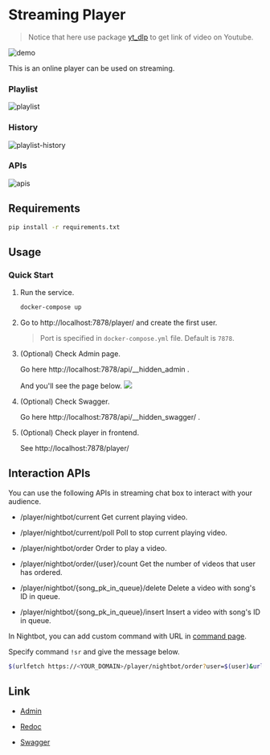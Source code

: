 # Streaming Player

> Notice that here use package [yt_dlp](https://github.com/yt-dlp/yt-dlp) to get link of video on Youtube.

![demo](https://user-images.githubusercontent.com/10178964/232607234-aaa30618-3060-4823-9689-1dd20079d10b.png)

This is an online player can be used on streaming.

### Playlist

![playlist](https://user-images.githubusercontent.com/10178964/213933850-a9dfa041-7d69-4600-8e18-b8b71f026157.png)

### History

![playlist-history](https://user-images.githubusercontent.com/10178964/213933824-d1545650-901a-4934-a0ea-3cde8ae7b311.png)

### APIs

![apis](https://user-images.githubusercontent.com/10178964/214282464-f4de87b8-ae31-4ed5-9050-b10cb8afa090.png)

## Requirements

```bash
pip install -r requirements.txt
```

## Usage

### Quick Start

1. Run the service.

   ```bat
   docker-compose up
   ```

2. Go to http://localhost:7878/player/ and create the first user.

   > Port is specified in `docker-compose.yml` file. Default is `7878`.

3. (Optional) Check Admin page.

   Go here http://localhost:7878/api/__hidden_admin .
      
   And you'll see the page below.
   ![](https://user-images.githubusercontent.com/10178964/218362625-839d20df-8350-4082-a25f-501cad8824d8.png)

4. (Optional) Check Swagger.

   Go here http://localhost:7878/api/__hidden_swagger/ .

5. (Optional) Check player in frontend.

   See http://localhost:7878/player/


## Interaction APIs

You can use the following APIs in streaming chat box to interact with your audience.

- /player/nightbot/current
   Get current playing video.

- /player/nightbot/current/poll
   Poll to stop current playing video.

- /player/nightbot/order
   Order to play a video.

- /player/nightbot/order/{user}/count
   Get the number of videos that user has ordered.

- /player/nightbot/{song_pk_in_queue}/delete
   Delete a video with song's ID in queue.

- /player/nightbot/{song_pk_in_queue}/insert
   Insert a video with song's ID in queue.

In Nightbot, you can add custom command with URL in [command page](https://nightbot.tv/commands/custom).

Specify command `!sr` and give the message below.

```bash
$(urlfetch https://<YOUR_DOMAIN>/player/nightbot/order?user=$(user)&url=$(querystring))
```

## Link

- [Admin](http://localhost:7878/api/__hidden_admin)

- [Redoc](http://localhost:7878/api/__hidden_redoc)

- [Swagger](http://localhost:7878/api/__hidden_swagger)
